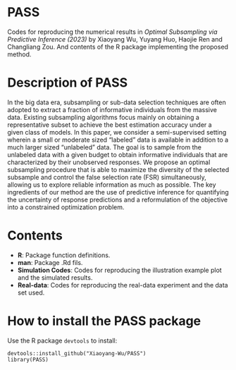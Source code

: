 # PASS
Codes for reproducing the numerical results in *Optimal Subsampling via Predictive Inference (2023)* by Xiaoyang Wu, Yuyang Huo, Haojie Ren and Changliang Zou. And contents of the R package implementing the proposed method.

# Description of PASS
In the big data era, subsampling or sub-data selection techniques are often adopted to extract a fraction of informative individuals from the massive data. Existing subsampling algorithms focus mainly on obtaining a representative subset to achieve the best estimation accuracy under a given class of models. In this paper, we consider a semi-supervised setting wherein a small or moderate sized “labeled” data is available in addition to a much larger sized “unlabeled” data. The goal is to sample from the unlabeled data with a given budget to obtain informative individuals that are characterized by their unobserved responses. We propose an optimal subsampling procedure
that is able to maximize the diversity of the selected subsample and control the false selection rate (FSR) simultaneously, allowing us to explore reliable information as
much as possible. The key ingredients of our method are the use of predictive inference for quantifying the uncertainty of response predictions and a reformulation of the objective into a constrained optimization problem.

# Contents

- **R**: Package function definitions.
- **man**: Package .Rd fils.
- **Simulation Codes**: Codes for reproducing the illustration example plot and the simulated results.
- **Real-data**: Codes for reproducing the real-data experiment and the data set used.

# How to install the PASS package
Use the R package `devtools` to install:
```
devtools::install_github("Xiaoyang-Wu/PASS")  
library(PASS)
```
